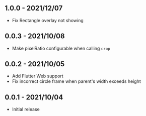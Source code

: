 ## 1.0.0 - 2021/12/07
* Fix Rectangle overlay not showing

## 0.0.3 - 2021/10/08
* Make pixelRatio configurable when calling `crop`

## 0.0.2 - 2021/10/05
* Add Flutter Web support
* Fix incorrect circle frame when parent's width exceeds height

## 0.0.1 - 2021/10/04
* Initial release
